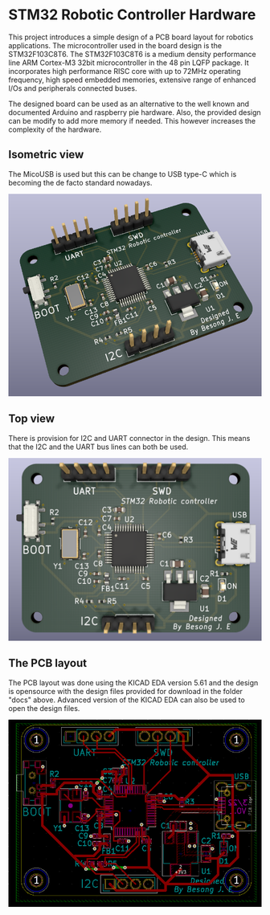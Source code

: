 # STM32 Robotic Controller Hardware
This project introduces a simple design of a PCB board layout for robotics applications. The microcontroller used in the board design is the STM32F103C8T6. The STM32F103C8T6 is a medium density performance line ARM Cortex-M3 32bit microcontroller in the 48 pin LQFP package. It incorporates high performance RISC core with up to 72MHz operating frequency, high speed embedded memories, extensive range of enhanced I/Os and peripherals connected buses.

The designed board can be used as an alternative to the well known and documented Arduino and raspberry pie hardware. Also, the provided design can be modify to add more memory if needed. This however increases the complexity of the hardware.

## Isometric view
The MicoUSB is used but this can be change to USB type-C which is becoming the de facto standard nowadays.

<img src='docs/posterdiagonal.PNG' width='800'>


 ## Top view
 There is provision for I2C and UART connector in the design. This means that the I2C and the UART bus lines can both be used.

 <img src='docs/posterimage.PNG' width='800'>

## The PCB layout
The PCB layout was done using the KICAD EDA version 5.61 and the design is opensource with the design files provided for download in the folder "docs" above. Advanced version of the KICAD EDA can also be used to open the design files.

<img src='docs/pcb layout.PNG' width='800'>
